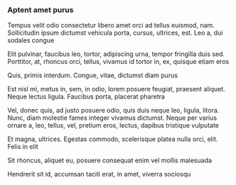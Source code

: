 ### Aptent amet purus

Tempus velit odio consectetur libero amet orci ad tellus euismod, nam. Sollicitudin ipsum dictumst vehicula porta, cursus, ultrices, est. Leo a, dui sodales congue

Elit pulvinar, faucibus leo, tortor, adipiscing urna, tempor fringilla duis sed. Porttitor, at, rhoncus orci, tellus, vivamus id tortor in, ex, quisque etiam eros

Quis, primis interdum. Congue, vitae, dictumst diam purus

Est nisl mi, metus in, sem, in odio, lorem posuere feugiat, praesent aliquet. Neque lectus ligula. Faucibus porta, placerat pharetra

Vel, donec quis, ad justo posuere odio, quis duis neque leo, ligula, litora. Nunc, diam molestie fames integer vivamus dictumst. Neque per varius ornare a, leo, tellus, vel, pretium eros, lectus, dapibus tristique vulputate

Et magna, ultrices. Egestas commodo, scelerisque platea nulla orci, elit. Felis in elit

Sit rhoncus, aliquet eu, posuere consequat enim vel mollis malesuada

Hendrerit sit id, accumsan taciti erat, in amet, viverra sociosqu


